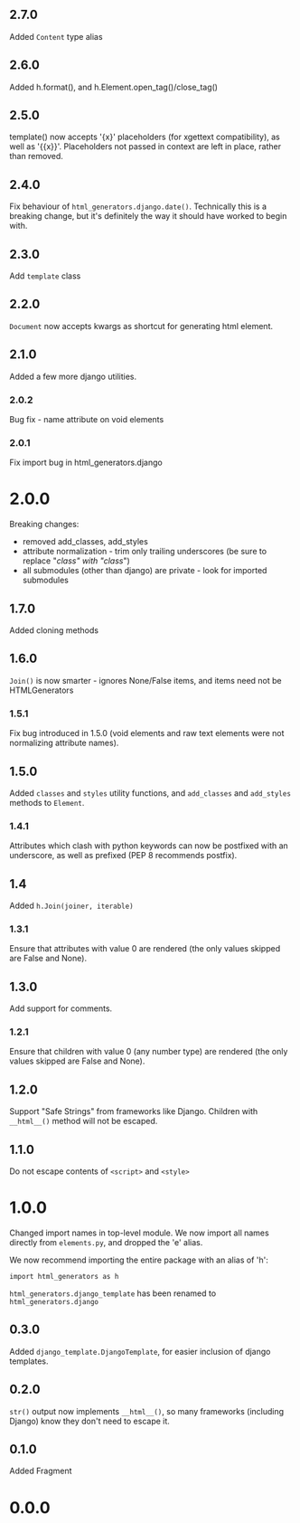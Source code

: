## 2.7.0
Added `Content` type alias

## 2.6.0
Added h.format(), and h.Element.open_tag()/close_tag()

## 2.5.0
template() now accepts '{x}' placeholders (for xgettext compatibility), as well as '{{x}}'.
Placeholders not passed in context are left in place, rather than removed.

## 2.4.0
Fix behaviour of `html_generators.django.date()`. Technically this is a breaking change, but it's definitely the way it should have worked to begin with.

## 2.3.0
Add `template` class

## 2.2.0
`Document` now accepts kwargs as shortcut for generating html element.

## 2.1.0
Added a few more django utilities.

### 2.0.2
Bug fix - name attribute on void elements

### 2.0.1
Fix import bug in html_generators.django

# 2.0.0

Breaking changes:
- removed add_classes, add_styles
- attribute normalization - trim only trailing underscores (be sure to replace "_class" with "class_")
- all submodules (other than django) are private - look for imported submodules

## 1.7.0
Added cloning methods

## 1.6.0
`Join()` is now smarter - ignores None/False items, and items need not be HTMLGenerators

### 1.5.1
Fix bug introduced in 1.5.0 (void elements and raw text elements were not normalizing attribute names).

## 1.5.0
Added `classes` and `styles` utility functions, and `add_classes` and `add_styles` methods to `Element`.

### 1.4.1

Attributes which clash with python keywords can now be postfixed with an underscore, as well as prefixed (PEP 8 recommends postfix).

## 1.4

Added `h.Join(joiner, iterable)`

### 1.3.1

Ensure that attributes with value 0 are rendered (the only values skipped are False and None).

## 1.3.0

Add support for comments.

### 1.2.1

Ensure that children with value 0 (any number type) are rendered (the only values skipped are False and None).

## 1.2.0

Support "Safe Strings" from frameworks like Django. Children with `__html__()` method will not be escaped.

## 1.1.0

Do not escape contents of `<script>` and `<style>`

# 1.0.0

Changed import names in top-level module. We now import all names directly from `elements.py`, and dropped the 'e' alias. 

We now recommend importing the entire package with an alias of 'h':
```
import html_generators as h
```

`html_generators.django_template` has been renamed to `html_generators.django`

## 0.3.0

Added `django_template.DjangoTemplate`, for easier inclusion of django templates.

## 0.2.0

`str()` output now implements `__html__()`, so many frameworks (including Django) know they don't need to escape it.

## 0.1.0
Added Fragment

# 0.0.0